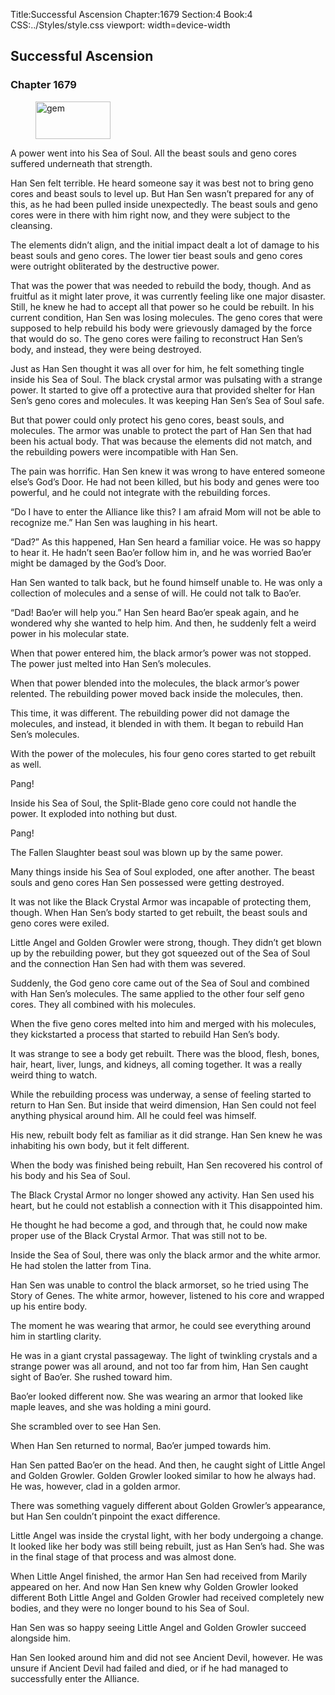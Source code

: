 Title:Successful Ascension 
Chapter:1679 
Section:4 
Book:4 
CSS:../Styles/style.css 
viewport: width=device-width
  
## Successful Ascension
### Chapter 1679
  
<figure>
	<img src="../Images/gem.gif" alt="gem" id="gem" width="120" height="60" />
</figure>
  

  
A power went into his Sea of Soul. All the beast souls and geno cores suffered underneath that strength.

Han Sen felt terrible. He heard someone say it was best not to bring geno cores and beast souls to level up. But Han Sen wasn’t prepared for any of this, as he had been pulled inside unexpectedly. The beast souls and geno cores were in there with him right now, and they were subject to the cleansing.

The elements didn’t align, and the initial impact dealt a lot of damage to his beast souls and geno cores. The lower tier beast souls and geno cores were outright obliterated by the destructive power.

That was the power that was needed to rebuild the body, though. And as fruitful as it might later prove, it was currently feeling like one major disaster. Still, he knew he had to accept all that power so he could be rebuilt. In his current condition, Han Sen was losing molecules. The geno cores that were supposed to help rebuild his body were grievously damaged by the force that would do so. The geno cores were failing to reconstruct Han Sen’s body, and instead, they were being destroyed.

Just as Han Sen thought it was all over for him, he felt something tingle inside his Sea of Soul. The black crystal armor was pulsating with a strange power. It started to give off a protective aura that provided shelter for Han Sen’s geno cores and molecules. It was keeping Han Sen’s Sea of Soul safe.

But that power could only protect his geno cores, beast souls, and molecules. The armor was unable to protect the part of Han Sen that had been his actual body. That was because the elements did not match, and the rebuilding powers were incompatible with Han Sen.

The pain was horrific. Han Sen knew it was wrong to have entered someone else’s God’s Door. He had not been killed, but his body and genes were too powerful, and he could not integrate with the rebuilding forces.

“Do I have to enter the Alliance like this? I am afraid Mom will not be able to recognize me.” Han Sen was laughing in his heart.

“Dad?” As this happened, Han Sen heard a familiar voice. He was so happy to hear it. He hadn’t seen Bao’er follow him in, and he was worried Bao’er might be damaged by the God’s Door.

Han Sen wanted to talk back, but he found himself unable to. He was only a collection of molecules and a sense of will. He could not talk to Bao’er.

“Dad! Bao’er will help you.” Han Sen heard Bao’er speak again, and he wondered why she wanted to help him. And then, he suddenly felt a weird power in his molecular state.

When that power entered him, the black armor’s power was not stopped. The power just melted into Han Sen’s molecules.

When that power blended into the molecules, the black armor’s power relented. The rebuilding power moved back inside the molecules, then.

This time, it was different. The rebuilding power did not damage the molecules, and instead, it blended in with them. It began to rebuild Han Sen’s molecules.

With the power of the molecules, his four geno cores started to get rebuilt as well.

Pang!

Inside his Sea of Soul, the Split-Blade geno core could not handle the power. It exploded into nothing but dust.

Pang!

The Fallen Slaughter beast soul was blown up by the same power.

Many things inside his Sea of Soul exploded, one after another. The beast souls and geno cores Han Sen possessed were getting destroyed.

It was not like the Black Crystal Armor was incapable of protecting them, though. When Han Sen’s body started to get rebuilt, the beast souls and geno cores were exiled.

Little Angel and Golden Growler were strong, though. They didn’t get blown up by the rebuilding power, but they got squeezed out of the Sea of Soul and the connection Han Sen had with them was severed.

Suddenly, the God geno core came out of the Sea of Soul and combined with Han Sen’s molecules. The same applied to the other four self geno cores. They all combined with his molecules.

When the five geno cores melted into him and merged with his molecules, they kickstarted a process that started to rebuild Han Sen’s body.

It was strange to see a body get rebuilt. There was the blood, flesh, bones, hair, heart, liver, lungs, and kidneys, all coming together. It was a really weird thing to watch.

While the rebuilding process was underway, a sense of feeling started to return to Han Sen. But inside that weird dimension, Han Sen could not feel anything physical around him. All he could feel was himself.

His new, rebuilt body felt as familiar as it did strange. Han Sen knew he was inhabiting his own body, but it felt different.

When the body was finished being rebuilt, Han Sen recovered his control of his body and his Sea of Soul.

The Black Crystal Armor no longer showed any activity. Han Sen used his heart, but he could not establish a connection with it This disappointed him.

He thought he had become a god, and through that, he could now make proper use of the Black Crystal Armor. That was still not to be.

Inside the Sea of Soul, there was only the black armor and the white armor. He had stolen the latter from Tina.

Han Sen was unable to control the black armorset, so he tried using The Story of Genes. The white armor, however, listened to his core and wrapped up his entire body.

The moment he was wearing that armor, he could see everything around him in startling clarity.

He was in a giant crystal passageway. The light of twinkling crystals and a strange power was all around, and not too far from him, Han Sen caught sight of Bao’er. She rushed toward him.

Bao’er looked different now. She was wearing an armor that looked like maple leaves, and she was holding a mini gourd.

She scrambled over to see Han Sen.

When Han Sen returned to normal, Bao’er jumped towards him.

Han Sen patted Bao’er on the head. And then, he caught sight of Little Angel and Golden Growler. Golden Growler looked similar to how he always had. He was, however, clad in a golden armor.

There was something vaguely different about Golden Growler’s appearance, but Han Sen couldn’t pinpoint the exact difference.

Little Angel was inside the crystal light, with her body undergoing a change. It looked like her body was still being rebuilt, just as Han Sen’s had. She was in the final stage of that process and was almost done.

When Little Angel finished, the armor Han Sen had received from Marily appeared on her. And now Han Sen knew why Golden Growler looked different Both Little Angel and Golden Growler had received completely new bodies, and they were no longer bound to his Sea of Soul.

Han Sen was so happy seeing Little Angel and Golden Growler succeed alongside him.

Han Sen looked around him and did not see Ancient Devil, however. He was unsure if Ancient Devil had failed and died, or if he had managed to successfully enter the Alliance.